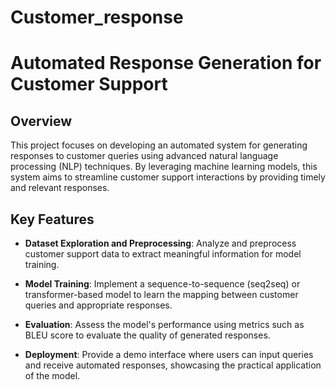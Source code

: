 # Customer_response


# Automated Response Generation for Customer Support

## Overview

This project focuses on developing an automated system for generating responses to customer queries using advanced natural language processing (NLP) techniques. By leveraging machine learning models, this system aims to streamline customer support interactions by providing timely and relevant responses.

## Key Features

- **Dataset Exploration and Preprocessing**: Analyze and preprocess customer support data to extract meaningful information for model training.
  
- **Model Training**: Implement a sequence-to-sequence (seq2seq) or transformer-based model to learn the mapping between customer queries and appropriate responses.
  
- **Evaluation**: Assess the model's performance using metrics such as BLEU score to evaluate the quality of generated responses.
  
- **Deployment**: Provide a demo interface where users can input queries and receive automated responses, showcasing the practical application of the model.



